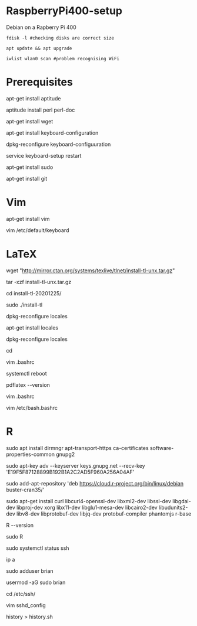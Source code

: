# RaspberryPi400-setup
Debian on a Rapberry Pi 400


``fdisk -l #checking disks are correct size``

``apt update && apt upgrade``

``iwlist wlan0 scan #problem recognising WiFi``

# Prerequisites

apt-get install aptitude

aptitude install perl perl-doc

apt-get install wget

apt-get install keyboard-configuration

dpkg-reconfigure keyboard-configuuration

service keyboard-setup restart

apt-get install sudo

apt-get install git

   
# Vim

apt-get install vim

vim /etc/default/keyboard 


# LaTeX

wget "http://mirror.ctan.org/systems/texlive/tlnet/install-tl-unx.tar.gz"

tar -xzf install-tl-unx.tar.gz 

cd install-tl-20201225/

sudo ./install-tl 

dpkg-reconfigure locales

apt-get install locales

dpkg-reconfigure locales

cd

vim .bashrc

systemctl reboot

pdflatex --version

vim .bashrc

vim /etc/bash.bashrc


# R

sudo apt install dirmngr apt-transport-https ca-certificates software-properties-common gnupg2

sudo apt-key adv --keyserver keys.gnupg.net --recv-key 'E19F5F87128899B192B1A2C2AD5F960A256A04AF'

sudo add-apt-repository 'deb https://cloud.r-project.org/bin/linux/debian buster-cran35/'

sudo apt-get install curl libcurl4-openssl-dev libxml2-dev libssl-dev libgdal-dev libproj-dev xorg libx11-dev libglu1-mesa-dev libcairo2-dev libudunits2-dev libv8-dev libprotobuf-dev libjq-dev protobuf-compiler phantomjs r-base

R --version

sudo R

sudo systemctl status ssh

ip a

sudo adduser brian

usermod -aG sudo brian

cd /etc/ssh/

vim sshd_config 

history > history.sh
